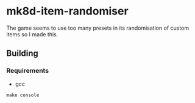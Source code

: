 # mk8d-item-randomiser

The game seems to use too many presets in its randomisation of custom items so I made this.

## Building

### Requirements
- gcc

`make console`
